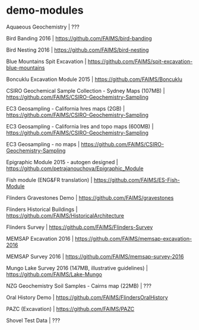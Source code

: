 # demo-modules

Aquaeous Geochemistry	                                    | ???

Bird Banding 2016	                                        | https://github.com/FAIMS/bird-banding

Bird Nesting 2016	                                        | https://github.com/FAIMS/bird-nesting

Blue Mountains Spit Excavation	                          | https://github.com/FAIMS/spit-excavation-blue-mountains

Boncuklu Excavation Module 2015	                          | https://github.com/FAIMS/Boncuklu

CSIRO Geochemical Sample Collection - Sydney Maps (107MB)	| https://github.com/FAIMS/CSIRO-Geochemistry-Sampling

EC3 Geosampling - California hres maps (2GB)	            | https://github.com/FAIMS/CSIRO-Geochemistry-Sampling

EC3 Geosampling - California lres and topo maps (600MB)	  | https://github.com/FAIMS/CSIRO-Geochemistry-Sampling

EC3 Geosampling - no maps	                                | https://github.com/FAIMS/CSIRO-Geochemistry-Sampling

Epigraphic Module 2015 - autogen designed	                | https://github.com/petrajanouchova/Epigraphic_Module

Fish module (ENG&FR translation)	                        | https://github.com/FAIMS/ES-Fish-Module

Flinders Gravestones Demo	                                | https://github.com/FAIMS/gravestones

Flinders Historical Buildings	                            | https://github.com/FAIMS/HistoricalArchitecture

Flinders Survey	                                          | https://github.com/FAIMS/Flinders-Survey

MEMSAP Excavation 2016	                                  | https://github.com/FAIMS/memsap-excavation-2016

MEMSAP Survey 2016	                                      | https://github.com/FAIMS/memsap-survey-2016

Mungo Lake Survey 2016 (147MB, illustrative guidelines)	  | https://github.com/FAIMS/Lake-Mungo

NZG Geochemistry Soil Samples - Cairns map (22MB)	        | ???

Oral History Demo	                                        | https://github.com/FAIMS/FlindersOralHistory

PAZC (Excavation)	                                        | https://github.com/FAIMS/PAZC

Shovel Test Data                                          | ???

